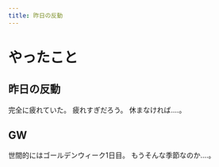 ```yaml
---
title: 昨日の反動
---
```


# やったこと

## 昨日の反動

完全に疲れていた。
疲れすぎだろう。
休まなければ‥‥。

## GW

世間的にはゴールデンウィーク1日目。
もうそんな季節なのか‥‥。
